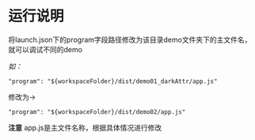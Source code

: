 # 运行说明
将launch.json下的program字段路径修改为该目录demo文件夹下的主文件名，就可以调试不同的demo

*如：*

    "program": "${workspaceFolder}/dist/demo01_darkAttr/app.js"

修改为->

    "program": "${workspaceFolder}/dist/demo02/app.js"

**注意**
app.js是主文件名称，根据具体情况进行修改